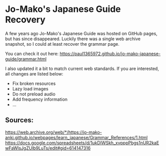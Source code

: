 # Jo-Mako's Japanese Guide Recovery

A few years ago Jo-Mako's Japanese Guide was hosted on GitHub pages, but has since disappeared. Luckily there was a single web archive snapshot, so I could at least recover the grammar page.

You can check it out here:
https://paul1365972.github.io/jo-mako-japanese-guide/grammar.html

I also updated it a bit to match current web standards.
If you are interested, all changes are listed below:

- Fix broken resources
- Lazy load images
- Do not preload audio
- Add frequency information
- ...

## Sources:
https://web.archive.org/web/*/https://jo-mako-anki.github.io/webpages/learn_japanese/Grammar_References/1.html
https://docs.google.com/spreadsheets/d/1ukDIWSkh_xvpppPbgs1nUR2kaEwFaWlsJgZUlb9LuTs/edit#gid=614147316
